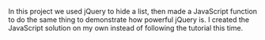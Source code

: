 In this project we used jQuery to hide a list, then made a JavaScript function to do the same thing to demonstrate how powerful jQuery is.  I created the JavaScript solution on my own instead of following the tutorial this time.